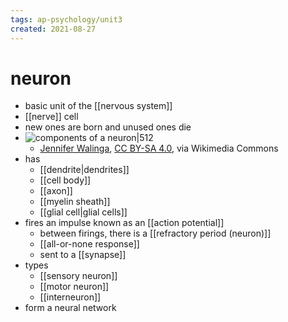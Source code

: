 ```yaml
---
tags: ap-psychology/unit3 
created: 2021-08-27
---
```


# neuron

- basic unit of the [[nervous system]]
- [[nerve]] cell
- new ones are born and unused ones die
- ![components of a neuron|512](https://upload.wikimedia.org/wikipedia/commons/3/36/Components_of_neuron.jpg)
	- <a href="https://commons.wikimedia.org/wiki/File:Components_of_neuron.jpg">Jennifer Walinga</a>, <a href="https://creativecommons.org/licenses/by-sa/4.0">CC BY-SA 4.0</a>, via Wikimedia Commons
- has
	- [[dendrite|dendrites]]
	- [[cell body]]
	- [[axon]]
	- [[myelin sheath]]
	- [[glial cell|glial cells]]
- fires an impulse known as an [[action potential]]
	- between firings, there is a [[refractory period (neuron)]]
	- [[all-or-none response]]
	- sent to a [[synapse]]
- types
	- [[sensory neuron]]
	- [[motor neuron]]
	- [[interneuron]]
- form a neural network 
